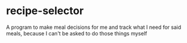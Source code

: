 # recipe-selector
A program to make meal decisions for me and track what I need for said meals, because I can't be asked to do those things myself
